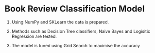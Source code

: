 # Book Review Classification Model

1) Using NumPy and SKLearn the data is prepared.

2) Methods such as Decision Tree classifiers, Naive Bayes and Logisitic Regression are tested.

3) The model is tuned using Grid Search to maximise the accuracy
